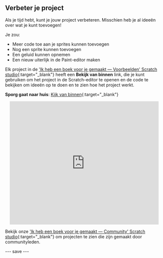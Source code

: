 ## Verbeter je project

Als je tijd hebt, kunt je jouw project verbeteren. Misschien heb je al ideeën over wat je kunt toevoegen!

Je zou:
- Meer code toe aan je sprites kunnen toevoegen
- Nog een sprite kunnen toevoegen
- Een geluid kunnen opnemen
- Een nieuw uiterlijk in de Paint-editor maken

Elk project in de ['Ik heb een boek voor je gemaakt — Voorbeelden' Scratch studio](https://scratch.mit.edu/studios/29082370){:target="_blank"} heeft een **Bekijk van binnen** link, die je kunt gebruiken om het project in de Scratch-editor te openen en de code te bekijken om ideeën op te doen en te zien hoe het project werkt.

**Sporg gaat naar huis**: [Kijk van binnen](https://scratch.mit.edu/projects/599661538/editor){:target="_blank"}
<div class="scratch-preview" style="margin-left: 15px;">
  <iframe allowtransparency="true" width="485" height="402" src="https://scratch.mit.edu/projects/embed/499498152/?autostart=false" frameborder="0"></iframe>
</div>

Bekijk onze ['Ik heb een boek voor je gemaakt — Community' Scratch studio](https://scratch.mit.edu/studios/29092393/){:target="_blank"} om projecten te zien die zijn gemaakt door communityleden.

--- save ---

